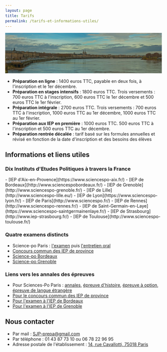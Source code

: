 ```yaml
---
layout: page
title: Tarifs
permalink: /tarifs-et-informations-utiles/
---
```


![IEP Bordeaux](/images/bandeau-IEP/Bordeaux-SJP.jpg)

- **Préparation en ligne** : 1400 euros TTC, payable en deux fois, à l'inscription et le 1er décembre. 
- **Préparation en stages intensifs** : 1800 euros TTC. Trois versements : 700 euros TTC à l'inscription, 600 euros TTC le 1er décembre et 500 euros TTC le 1er février. 
- **Préparation intégrale** : 2700 euros TTC. Trois versements : 700 euros TTC à l'inscription, 1000 euros TTC au 1er décembre, 1000 euros TTC au 1er février. 
- **Préparation aux IEP en première** : 1000 euros TTC. 500 euros TTC à l'inscription et 500 euros TTC au 1er décembre. 
- **Préparation rentrée décalée** : tarif basé sur les formules annuelles et révisé en fonction de la date d'inscription et des besoins des élèves

<h2>Informations et liens utiles</h2>

<h3>Dix Instituts d'Etudes Politiques à travers la France</h3>
- [IEP d'Aix-en-Provence](https://www.sciencespo-aix.fr/)
- [IEP de Bordeaux](http://www.sciencespobordeaux.fr/)
- [IEP de Grenoble](http://www.sciencespo-grenoble.fr/)
- [IEP de Lille](http://www.sciencespo-lille.eu/)
- [IEP de Lyon](https://www.sciencespo-lyon.fr/)
- [IEP de Paris](http://www.sciencespo.fr/)
- [IEP de Rennes](http://www.sciencespo-rennes.fr/)
- [IEP de Saint-Germain-en-Laye](https://www.sciencespo-saintgermainenlaye.fr/)
- [IEP de Strasbourg](http://www.iep-strasbourg.fr/)
- [IEP de Toulouse](http://www.sciencespo-toulouse.fr/)

<h3>Quatre examens distincts</h3>

- Science-po Paris : [l'examen](http://www.sciencespo.fr/admissions/fr/college-examen-procedure) puis [l'entretien oral](http://www.sciencespo.fr/admissions/fr/college-examen-entretien-oral)
- [Concours commun des IEP de province](http://www.reseau-scpo.fr/)
- [Science-po Bordeaux](http://www.sciencespobordeaux.fr/fr/admissions.html)
- [Science-po Grenoble](http://www.sciencespo-grenoble.fr/formations/entrer-a-sciencespo/)

<h3>Liens vers les annales des épreuves</h3>

- Pour Sciences-Po Paris : [annales](http://www.sciencespo.fr/admissions/fr/category/mots-cles/annale), [épreuve d'histoire](http://www.sciencespo.fr/admissions/fr/content/lepreuve-dhistoire), [épreuve à option](http://www.sciencespo.fr/admissions/fr/content/lepreuve-option), [épreuve de langue étrangère](http://www.sciencespo.fr/admissions/fr/content/lepreuve-de-langue-etrangere)
- [Pour le concours commun des IEP de province](http://www.reseau-scpo.fr/-annales-1a-)
- [Pour l'examen à l'IEP de Bordeaux](http://www.sciencespobordeaux.fr/fr/admissions/re-annee-du-cursus-general.html)
- [Pour l'examen à l'IEP de Grenoble](http://www.sciencespo-grenoble.fr/formations/entrer-a-sciencespo/les-annales-des-concours/)

<h2>Nous contacter</h2>

- Par mail : [SJP-prepa@gmail.com](mailto:sjp-prepa@gmail.com)
- Par téléphone : 01 43 87 73 10 ou 06 78 22 96 95
- Adresse postale de l'établissement : [14, rue Cavallotti, 75018 Paris](https://goo.gl/maps/Sf5EVY3xpp92)
